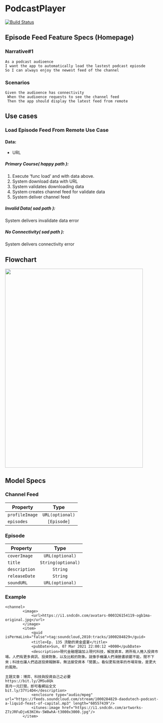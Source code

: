 # PodcastPlayer
[![Build Status](https://travis-ci.org/joeyliu7975/PodcastPlayer.svg?branch=main)](https://travis-ci.org/joeyliu7975/PodcastPlayer)

## Episode Feed Feature Specs (Homepage)

### Narrative#1
```
As a podcast audioence
I want the app to automatically load the lastest podcast epiosde
So I can always enjoy the newest feed of the channel
```

### Scenarios
```
Given the audioence has connectivity
 When the audioence requests to see the channel feed
 Then the app should display the latest feed from remote
```

## Use cases

### Load Episode Feed From Remote Use Case

#### Data:
* URL

##### Primary Course( happy path ):
1. Execute ‘func load’ and with data above. 
2. System download data with URL
3. System validates downloading data
4. System creates channel feed for validate data
5. System deliver channel feed

##### Invalid Data( sad path ):
System delivers invalidate data error
##### No Connectivity( sad path ):
System delivers connectivity error

## Flowchart
<img src="https://i.postimg.cc/26wHQjpg/Screen-Shot-2021-03-08-at-11-55-12-PM.png" alt="" width="450" height = "650" align="center" />

## Model Specs

### Channel Feed

|  Property  |  Type       |
| ---------- | :-----------:
|  ```profileImage```  |  ```URL(optional)```       |
|  ```episodes```  |  ```[Episode]```       |

### Episode

|  Property  |  Type       |
| ---------- | :-----------:
|  ```coverImage```  |  ```URL(optional)```       |
|  ```title```  |  ```String(optional)```       |
|  ```description```  |  ```String```       |
|  ```releaseDate```  |  ```String```       |
|  ```soundURL```  |  ```URL(optional)```       |


### Example
```
<channel>
        <image>
            <url>https://i1.sndcdn.com/avatars-000326154119-ogb1ma-original.jpg</url>
        </image>
        <item>
            <guid isPermaLink="false">tag:soundcloud,2010:tracks/1000284829</guid>
            <title>Ep. 135 流動的資金盛宴</title>
            <pubDate>Sun, 07 Mar 2021 22:00:12 +0000</pubDate>
            <description>現代金融理論加上現代科技，解放資本，將所有人捲入投資市場。人們有更多資訊、投資對象，以及比較的對象。就像手機讓人們滑臉書欲罷不能，閒不下來；科技也讓人們追逐投資報酬率，無法接受資本「閒置」。看似更有效率的市場背後，是更大的風險。

主題文章：博弈、科技與投資自己之必要
https://bit.ly/2MSu8Qk
首月一元訂閱，即可看網站全文
bit.ly/37Yi4D4</description>
            <enclosure type="audio/mpeg" url="https://feeds.soundcloud.com/stream/1000284829-daodutech-podcast-a-liquid-feast-of-capital.mp3" length="60557439"/>
            <itunes:image href="https://i1.sndcdn.com/artworks-Z7zJRFuDjv63KCHv-5W8whA-t3000x3000.jpg"/>
        </item>
```
